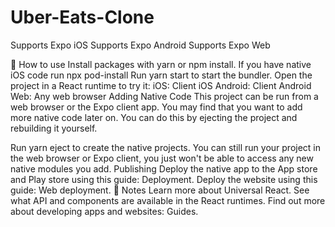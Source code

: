 # Uber-Eats-Clone
Supports Expo iOS Supports Expo Android Supports Expo Web

🚀 How to use
Install packages with yarn or npm install.
If you have native iOS code run npx pod-install
Run yarn start to start the bundler.
Open the project in a React runtime to try it:
iOS: Client iOS
Android: Client Android
Web: Any web browser
Adding Native Code
This project can be run from a web browser or the Expo client app. You may find that you want to add more native code later on. You can do this by ejecting the project and rebuilding it yourself.

Run yarn eject to create the native projects.
You can still run your project in the web browser or Expo client, you just won't be able to access any new native modules you add.
Publishing
Deploy the native app to the App store and Play store using this guide: Deployment.
Deploy the website using this guide: Web deployment.
📝 Notes
Learn more about Universal React.
See what API and components are available in the React runtimes.
Find out more about developing apps and websites: Guides.
